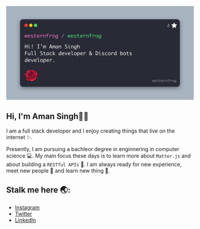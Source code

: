<img src="westernfrog.jpg" alt="a banner that shows my name">

## Hi, I'm Aman Singh👋🐸
<p>I am a full stack developer and I enjoy creating things that live on the internet ✨.
<br>

Presently, I am pursuing a bachleor degree in enginnering in computer science 💻. My main focus these days is to learn more about `Matter.js` and about building a `RESTful APIs`  🐷. I am always ready for new experience, meet new people 🐸 and learn new thing 🤩.</p>

## Stalk me here 🌏:
- <a href="https://www.instagram.com/iam__amansingh">Instagram</a>
- <a href="https://twitter.com/iam__amansingh">Twitter</a>
- <a href="https://www.linkedin.com/in/amansingh123">LinkedIn</a>




